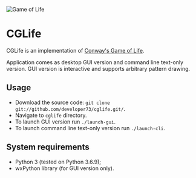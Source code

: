 ![Game of Life](
https://upload.wikimedia.org/wikipedia/commons/e/e0/Game_of_life_glider_gun.svg
"Game of Life")

# CGLife

CGLife is an implementation of
[Conway's Game of Life](https://en.wikipedia.org/wiki/Conway%27s_Game_of_Life).

Application comes as desktop GUI version and command line text-only version.
GUI version is interactive and supports arbitrary pattern drawing.

## Usage
* Download the source code:
`git clone git://github.com/developer73/cglife.git/`.
* Navigate to `cglife` directory.
* To launch GUI version run `./launch-gui`.
* To launch command line text-only version run `./launch-cli`.

## System requirements
* Python 3 (tested on Python 3.6.9);
* wxPython library (for GUI version only).
